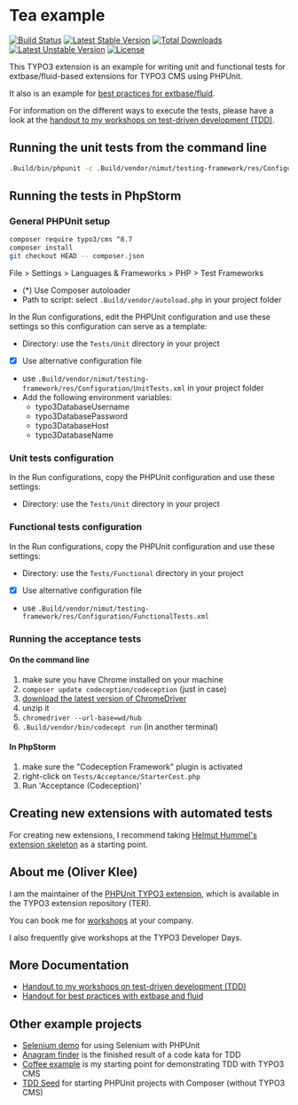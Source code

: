 # Tea example

[![Build Status](https://travis-ci.org/oliverklee/tea.svg?branch=master)](https://travis-ci.org/oliverklee/tea)
[![Latest Stable Version](https://poser.pugx.org/oliverklee/tea/v/stable.svg)](https://packagist.org/packages/oliverklee/tea)
[![Total Downloads](https://poser.pugx.org/oliverklee/tea/downloads.svg)](https://packagist.org/packages/oliverklee/tea)
[![Latest Unstable Version](https://poser.pugx.org/oliverklee/tea/v/unstable.svg)](https://packagist.org/packages/oliverklee/tea)
[![License](https://poser.pugx.org/oliverklee/tea/license.svg)](https://packagist.org/packages/oliverklee/tea)

This TYPO3 extension is an example for writing unit and functional tests for
extbase/fluid-based extensions for TYPO3 CMS using PHPUnit.

It also is an example for
[best practices for extbase/fluid](https://github.com/oliverklee/workshop-handouts/tree/master/extbase-best-practices).

For information on the different ways to execute the tests, please have a look
at the [handout to my workshops on test-driven development (TDD)](https://github.com/oliverklee/tdd-reader).

## Running the unit tests from the command line

```bash
.Build/bin/phpunit -c .Build/vendor/nimut/testing-framework/res/Configuration/UnitTests.xml Tests/Unit/
```


## Running the tests in PhpStorm

### General PHPUnit setup

```bash
composer require typo3/cms ^8.7
composer install
git checkout HEAD -- composer.json
```

File > Settings > Languages & Frameworks > PHP > Test Frameworks

- (*) Use Composer autoloader
- Path to script: select `.Build/vendor/autoload.php` in your project folder

In the Run configurations, edit the PHPUnit configuration and use these
settings so this configuration can serve as a template:

- Directory: use the `Tests/Unit` directory in your project
- [x] Use alternative configuration file
- use `.Build/vendor/nimut/testing-framework/res/Configuration/UnitTests.xml`
  in your project folder
- Add the following environment variables:
  - typo3DatabaseUsername
  - typo3DatabasePassword
  - typo3DatabaseHost
  - typo3DatabaseName

### Unit tests configuration

In the Run configurations, copy the PHPUnit configuration and use these settings:

- Directory: use the `Tests/Unit` directory in your project

### Functional tests configuration

In the Run configurations, copy the PHPUnit configuration and use these settings:

- Directory: use the `Tests/Functional` directory in your project
- [x] Use alternative configuration file
- use `.Build/vendor/nimut/testing-framework/res/Configuration/FunctionalTests.xml`

### Running the acceptance tests

#### On the command line

1. make sure you have Chrome installed on your machine
2. `composer update codeception/codeception` (just in case)
3. [download the latest version of ChromeDriver](http://chromedriver.chromium.org/downloads)
4. unzip it
5. `chromedriver --url-base=wd/hub`
6. `.Build/vendor/bin/codecept run` (in another terminal)


#### In PhpStorm

1. make sure the "Codeception Framework" plugin is activated
2. right-click on `Tests/Acceptance/StarterCest.php`
3. Run 'Acceptance (Codeception)'

## Creating new extensions with automated tests

For creating new extensions, I recommend taking
[Helmut Hummel's extension skeleton](https://github.com/helhum/ext_scaffold)
as a starting point.


## About me (Oliver Klee)

I am the maintainer of the
[PHPUnit TYPO3 extension](http://typo3.org/extensions/repository/view/phpunit),
which is available in the TYPO3 extension repository (TER).

You can book me for
[workshops](https://www.oliverklee.de/workshops/workshops.html)
at your company.

I also frequently give workshops at the TYPO3 Developer Days.


## More Documentation

* [Handout to my workshops on test-driven development (TDD)](https://github.com/oliverklee/tdd-reader)
* [Handout for best practices with extbase and fluid](https://github.com/oliverklee/workshop-handouts/blob/master/extbase-best-practices/extbase-best-practices.pdf)


## Other example projects

* [Selenium demo](https://github.com/oliverklee/selenium-demo)
  for using Selenium with PHPUnit
* [Anagram finder](https://github.com/oliverklee/anagram-finder)
  is the finished result of a code kata for TDD
* [Coffee example](https://github.com/oliverklee/coffee)
  is my starting point for demonstrating TDD with TYPO3 CMS
* [TDD Seed](https://github.com/oliverklee/tdd-seed)
  for starting PHPUnit projects with Composer (without TYPO3 CMS)
